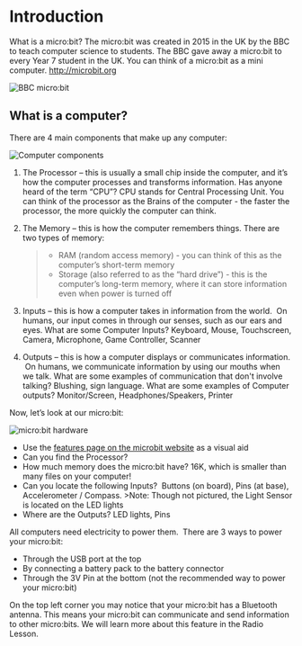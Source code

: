 # Introduction

What is a micro:bit? The micro:bit was created in 2015 in the UK by the BBC to teach computer science to students. The BBC gave away a micro:bit to every Year 7 student in the UK. You can think of a micro:bit as a mini computer. http://microbit.org

![BBC micro:bit](/static/courses/csintro/algorithms/bbc-microbit.jpg)

## What is a computer?

There are 4 main components that make up any computer:

![Computer components](/static/courses/csintro/algorithms/cpu.png)

1. The Processor – this is usually a small chip inside the computer, and it’s how the computer processes and transforms information. Has anyone heard of the term “CPU”? CPU stands for Central Processing Unit. You can think of the processor as the Brains of the computer - the faster the processor, the more quickly the computer can think.

2. The Memory – this is how the computer remembers things. There are two types of memory:
    
    > * RAM (random access memory) - you can think of this as the computer’s short-term memory
    > * Storage (also referred to as the “hard drive”) - this is the computer’s long-term memory, where it can store information even when power is turned off

3. Inputs – this is how a computer takes in information from the world.  On humans, our input comes in through our senses, such as our ears and eyes. What are some Computer Inputs? Keyboard, Mouse, Touchscreen, Camera, Microphone, Game Controller, Scanner

4. Outputs – this is how a computer displays or communicates information.  On humans, we communicate information by using our mouths when we talk. What are some examples of communication that don't involve talking? Blushing, sign language. What are some examples of Computer outputs? Monitor/Screen, Headphones/Speakers, Printer

Now, let’s look at our micro:bit:

![micro:bit hardware](/static/courses/csintro/algorithms/microbit-hardware.png)

* Use the [features page on the microbit website](http://microbit.org/guide/features/) as a visual aid
* Can you find the Processor?
* How much memory does the micro:bit have? 16K, which is smaller than many files on your computer!
* Can you locate the following Inputs?  Buttons (on board), Pins (at base), Accelerometer / Compass. >Note: Though not pictured, the Light Sensor is located on the LED lights
* Where are the Outputs? LED lights, Pins

All computers need electricity to power them.  There are 3 ways to power your micro:bit:

* Through the USB port at the top
* By connecting a battery pack to the battery connector
* Through the 3V Pin at the bottom (not the recommended way to power your micro:bit)

On the top left corner you may notice that your micro:bit has a Bluetooth antenna. This means your micro:bit can communicate and send information to other micro:bits. We will learn more about this feature in the Radio Lesson.